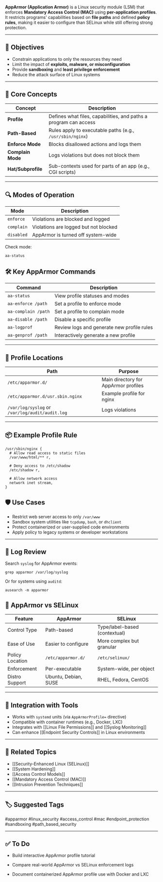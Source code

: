 **AppArmor (Application Armor)** is a Linux security module (LSM) that enforces **Mandatory Access Control (MAC)** using **per-application profiles**. It restricts programs' capabilities based on **file paths** and defined **policy rules**, making it easier to configure than SELinux while still offering strong protection.

---

## 🎯 Objectives

- Constrain applications to only the resources they need
- Limit the impact of **exploits, malware, or misconfiguration**
- Provide **sandboxing** and **least privilege enforcement**
- Reduce the attack surface of Linux systems

---

## 🧱 Core Concepts

| Concept          | Description                                                  |
|------------------|--------------------------------------------------------------|
| **Profile**       | Defines what files, capabilities, and paths a program can access |
| **Path-Based**    | Rules apply to executable paths (e.g., `/usr/sbin/nginx`)   |
| **Enforce Mode**  | Blocks disallowed actions and logs them                     |
| **Complain Mode** | Logs violations but does not block them                     |
| **Hat/Subprofile**| Sub-contexts used for parts of an app (e.g., CGI scripts)   |

---

## 🔍 Modes of Operation

| Mode        | Description                                        |
|-------------|----------------------------------------------------|
| `enforce`   | Violations are blocked and logged                  |
| `complain`  | Violations are logged but not blocked              |
| `disabled`  | AppArmor is turned off system-wide                 |

Check mode:  
```bash
aa-status
```

## 🛠 Key AppArmor Commands

|Command|Description|
|---|---|
|`aa-status`|View profile statuses and modes|
|`aa-enforce /path`|Set a profile to enforce mode|
|`aa-complain /path`|Set a profile to complain mode|
|`aa-disable /path`|Disable a specific profile|
|`aa-logprof`|Review logs and generate new profile rules|
|`aa-genprof /path`|Interactively generate a new profile|

---

## 📁 Profile Locations

|Path|Purpose|
|---|---|
|`/etc/apparmor.d/`|Main directory for AppArmor profiles|
|`/etc/apparmor.d/usr.sbin.nginx`|Example profile for nginx|
|`/var/log/syslog` or `/var/log/audit/audit.log`|Logs violations|

---

## 📦 Example Profile Rule

```
/usr/sbin/nginx {
  # Allow read access to static files
  /var/www/html/** r,
  
  # Deny access to /etc/shadow
  /etc/shadow r,

  # Allow network access
  network inet stream,
}
```

## 🛡 Use Cases

- Restrict web server access to only `/var/www`
- Sandbox system utilities like `tcpdump`, `bash`, or `dhclient`
- Protect containerized or user-supplied code environments
- Apply policy to legacy systems or developer workstations

---

## 🧪 Log Review

Search `syslog` for AppArmor events:
```
grep apparmor /var/log/syslog
```

Or for systems using `auditd`:
```
ausearch -m apparmor
```

## 🧠 AppArmor vs SELinux

|Feature|AppArmor|SELinux|
|---|---|---|
|Control Type|Path-based|Type/label-based (contextual)|
|Ease of Use|Easier to configure|More complex but granular|
|Policy Location|`/etc/apparmor.d/`|`/etc/selinux/`|
|Enforcement|Per-executable|System-wide, per object|
|Distro Support|Ubuntu, Debian, SUSE|RHEL, Fedora, CentOS|

---

## 🔐 Integration with Tools

- Works with `systemd` units (via `AppArmorProfile=` directive)
- Compatible with container runtimes (e.g., Docker, LXC)
- Integrates with [[Linux File Permissions]] and [[Syslog Monitoring]]
- Can enhance [[Endpoint Security Controls]] in Linux environments

---

## 🧠 Related Topics

- [[Security-Enhanced Linux (SELinux)]]
- [[System Hardening]]
- [[Access Control Models]]
- [[Mandatory Access Control (MAC)]]
- [[Intrusion Prevention Techniques]]

---

## 🏷 Suggested Tags

#apparmor #linux_security #access_control #mac #endpoint_protection #sandboxing #path_based_security

---

## ✅ To Do

-  Build interactive AppArmor profile tutorial
    
-  Compare real-world AppArmor vs SELinux enforcement logs
    
-  Document containerized AppArmor profile use with Docker and LXC